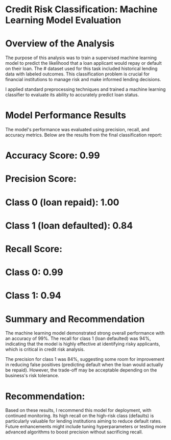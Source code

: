 # Credit Risk Classification: Machine Learning Model Evaluation
# Overview of the Analysis
The purpose of this analysis was to train a supervised machine learning model to predict the likelihood that a loan applicant would repay or default on their loan. The # dataset used for this task included historical lending data with labeled outcomes. This classification problem is crucial for financial institutions to manage risk and make informed lending decisions.

I applied standard preprocessing techniques and trained a machine learning classifier to evaluate its ability to accurately predict loan status.

# Model Performance Results
The model's performance was evaluated using precision, recall, and accuracy metrics. Below are the results from the final classification report:

# Accuracy Score: 0.99

# Precision Score:

# Class 0 (loan repaid): 1.00

# Class 1 (loan defaulted): 0.84

# Recall Score:

# Class 0: 0.99

# Class 1: 0.94

# Summary and Recommendation
The machine learning model demonstrated strong overall performance with an accuracy of 99%. The recall for class 1 (loan defaulted) was 94%, indicating that the model is highly effective at identifying risky applicants, which is critical in credit risk analysis.

The precision for class 1 was 84%, suggesting some room for improvement in reducing false positives (predicting default when the loan would actually be repaid). However, the trade-off may be acceptable depending on the business's risk tolerance.

# Recommendation: 
Based on these results, I recommend this model for deployment, with continued monitoring. Its high recall on the high-risk class (defaults) is particularly valuable for lending institutions aiming to reduce default rates. Future enhancements might include tuning hyperparameters or testing more advanced algorithms to boost precision without sacrificing recall.

